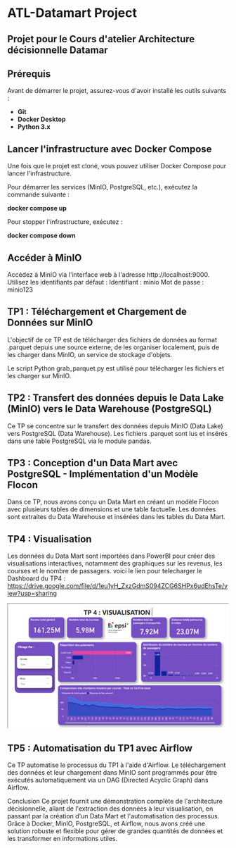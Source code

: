 # ATL-Datamart Project

## Projet pour le Cours d'atelier Architecture décisionnelle Datamar

## Prérequis

Avant de démarrer le projet, assurez-vous d'avoir installé les outils suivants :

- **Git**
- **Docker Desktop**
- **Python 3.x**

## Lancer l'infrastructure avec Docker Compose
Une fois que le projet est cloné, vous pouvez utiliser Docker Compose pour lancer l'infrastructure.

Pour démarrer les services (MinIO, PostgreSQL, etc.), exécutez la commande suivante :

**docker compose up**

Pour stopper l'infrastructure, exécutez :

**docker compose down**

## Accéder à MinIO
Accédez à MinIO via l'interface web à l'adresse http://localhost:9000.
Utilisez les identifiants par défaut :
Identifiant : minio
Mot de passe : minio123


## TP1 : Téléchargement et Chargement de Données sur MinIO
L'objectif de ce TP est de télécharger des fichiers de données au format .parquet depuis une source externe, de les organiser localement, puis de les charger dans MinIO, un service de stockage d'objets.

Le script Python grab_parquet.py est utilisé pour télécharger les fichiers et les charger sur MinIO.

## TP2 : Transfert des données depuis le Data Lake (MinIO) vers le Data Warehouse (PostgreSQL)
Ce TP se concentre sur le transfert des données depuis MinIO (Data Lake) vers PostgreSQL (Data Warehouse). Les fichiers .parquet sont lus et insérés dans une table PostgreSQL via le module pandas.

## TP3 : Conception d'un Data Mart avec PostgreSQL - Implémentation d'un Modèle Flocon
Dans ce TP, nous avons conçu un Data Mart en créant un modèle Flocon avec plusieurs tables de dimensions et une table factuelle. Les données sont extraites du Data Warehouse et insérées dans les tables du Data Mart.

## TP4 : Visualisation
Les données du Data Mart sont importées dans PowerBI pour créer des visualisations interactives, notamment des graphiques sur les revenus, les courses et le nombre de passagers.
voici le lien pour telecharger le Dashboard du TP4 : https://drive.google.com/file/d/1eu1yH_ZxzGdmS094ZCG6SHPx6udEhsTe/view?usp=sharing

![Dashboard TP4](Dashboard.png)

## TP5 : Automatisation du TP1 avec Airflow
Ce TP automatise le processus du TP1 à l'aide d'Airflow. Le téléchargement des données et leur chargement dans MinIO sont programmés pour être exécutés automatiquement via un DAG (Directed Acyclic Graph) dans Airflow.


Conclusion
Ce projet fournit une démonstration complète de l'architecture décisionnelle, allant de l'extraction des données à leur visualisation, en passant par la création d'un Data Mart et l'automatisation des processus. Grâce à Docker, MinIO, PostgreSQL, et Airflow, nous avons créé une solution robuste et flexible pour gérer de grandes quantités de données et les transformer en informations utiles.
